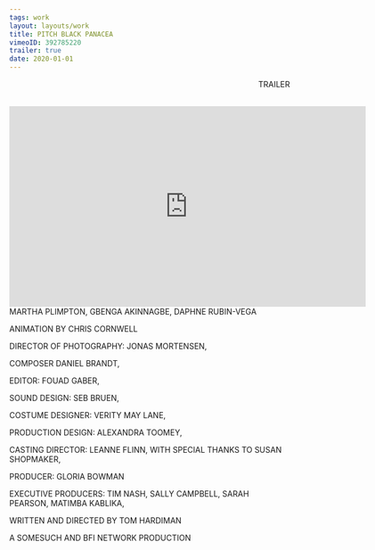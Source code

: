 ```yaml
---
tags: work
layout: layouts/work
title: PITCH BLACK PANACEA
vimeoID: 392785220
trailer: true
date: 2020-01-01
---
```


 <p style="text-align:right;"> TRAILER 
	<P> <hr style="height:2pt; visibility:hidden;" />
		<iframe src="https://player.vimeo.com/video/176746458?title=0&byline=0&portrait=0" width="640" height="360" frameborder="0" allow="autoplay; fullscreen" allowfullscreen></iframe>
MARTHA PLIMPTON, GBENGA AKINNAGBE, DAPHNE RUBIN-VEGA

ANIMATION BY CHRIS CORNWELL

DIRECTOR OF PHOTOGRAPHY: JONAS MORTENSEN,

COMPOSER DANIEL BRANDT,

EDITOR: FOUAD GABER,

SOUND DESIGN: SEB BRUEN,

COSTUME DESIGNER: VERITY MAY LANE,

PRODUCTION DESIGN: ALEXANDRA TOOMEY,

CASTING DIRECTOR: LEANNE FLINN, WITH SPECIAL THANKS TO SUSAN SHOPMAKER,

PRODUCER: GLORIA BOWMAN

EXECUTIVE PRODUCERS: TIM NASH, SALLY CAMPBELL, SARAH PEARSON, MATIMBA KABLIKA,

WRITTEN AND DIRECTED BY TOM HARDIMAN

A SOMESUCH AND BFI NETWORK PRODUCTION
